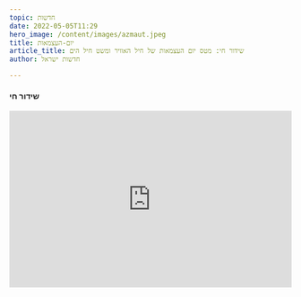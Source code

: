 ```yaml
---
topic: חדשות
date: 2022-05-05T11:29
hero_image: /content/images/azmaut.jpeg
title: יום-העצמאות
article_title: שידור חי: מטס יום העצמאות של חיל האוויר ומשט חיל הים
author: חדשות ישראל

---
```

#### שידור חי

<iframe width="100%" height="315" src="https://www.youtube.com/embed/RH9U-yFPOxw?controls=0" title="YouTube video player" frameborder="0" allow="accelerometer; autoplay; clipboard-write; encrypted-media; gyroscope; picture-in-picture" allowfullscreen></iframe>
